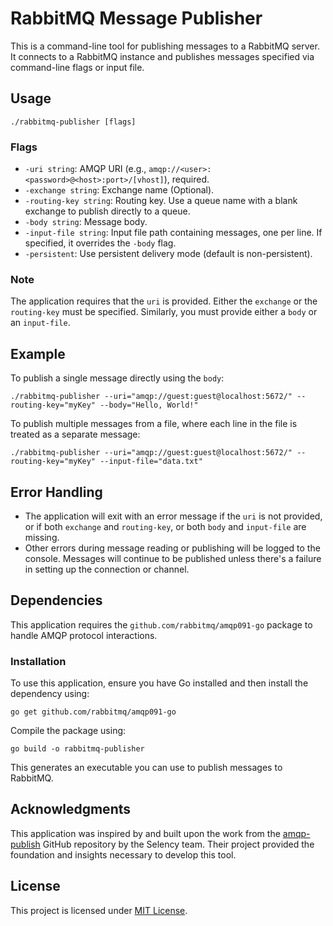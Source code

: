# RabbitMQ Message Publisher

This is a command-line tool for publishing messages to a RabbitMQ server. It connects to a RabbitMQ instance and publishes messages specified via command-line flags or input file.

## Usage

```shell
./rabbitmq-publisher [flags]
```

### Flags

- `-uri string`: AMQP URI (e.g., `amqp://<user>:<password>@<host>:port>/[vhost]`), required.
- `-exchange string`: Exchange name (Optional).
- `-routing-key string`: Routing key. Use a queue name with a blank exchange to publish directly to a queue.
- `-body string`: Message body.
- `-input-file string`: Input file path containing messages, one per line. If specified, it overrides the `-body` flag.
- `-persistent`: Use persistent delivery mode (default is non-persistent).

### Note

The application requires that the `uri` is provided. Either the `exchange` or the `routing-key` must be specified. Similarly, you must provide either a `body` or an `input-file`.

## Example

To publish a single message directly using the `body`:

```shell
./rabbitmq-publisher --uri="amqp://guest:guest@localhost:5672/" --routing-key="myKey" --body="Hello, World!"
```

To publish multiple messages from a file, where each line in the file is treated as a separate message:

```shell
./rabbitmq-publisher --uri="amqp://guest:guest@localhost:5672/" --routing-key="myKey" --input-file="data.txt"
```

## Error Handling

- The application will exit with an error message if the `uri` is not provided, or if both `exchange` and `routing-key`, or both `body` and `input-file` are missing.
- Other errors during message reading or publishing will be logged to the console. Messages will continue to be published unless there's a failure in setting up the connection or channel.

## Dependencies

This application requires the `github.com/rabbitmq/amqp091-go` package to handle AMQP protocol interactions.

### Installation

To use this application, ensure you have Go installed and then install the dependency using:

```shell
go get github.com/rabbitmq/amqp091-go
```

Compile the package using:

```shell
go build -o rabbitmq-publisher
```

This generates an executable you can use to publish messages to RabbitMQ.

## Acknowledgments

This application was inspired by and built upon the work from the [amqp-publish](https://github.com/selency/amqp-publish) GitHub repository by the Selency team. Their project provided the foundation and insights necessary to develop this tool.

## License

This project is licensed under [MIT License](LICENSE). 